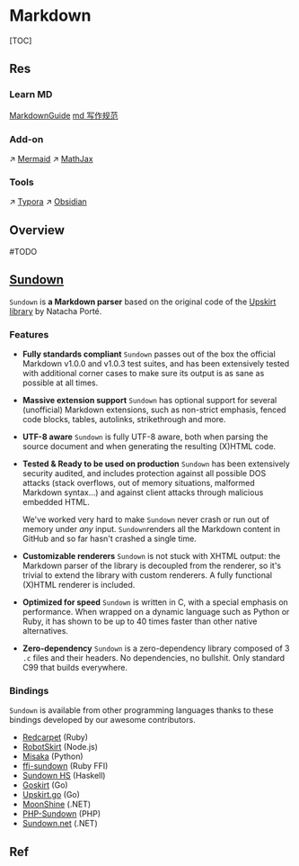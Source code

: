 # Markdown

[TOC]



## Res
### Learn MD
[MarkdownGuide](https://www.markdownguide.org)
[md 写作规范](https://stdrc.cc/style-guides/markdown)


### Add-on
↗ [Mermaid](../🖥️%20FrontEndDev/📌%20Basics/Gadgets/Mermaid.md)
↗ [MathJax](../🖥️%20FrontEndDev/📌%20Basics/Gadgets/MathJax.md)


### Tools
↗ [Typora](../CASE%20Tools/Integrated%20CASE%20Tools/Documentation/Typora.md)
↗ [Obsidian](../../🔑%20CS_Core/🧰%20Tools/🚀%20Productivity/Knowledge%20Management/Obsidian.md)



## Overview
#TODO 

## [Sundown](https://github.com/vmg/sundown)
`Sundown` is **a Markdown parser** based on the original code of the [Upskirt library](http://fossil.instinctive.eu/libupskirt/index) by Natacha Porté.

### Features
- **Fully standards compliant**
  `Sundown` passes out of the box the official Markdown v1.0.0 and v1.0.3 test suites, and has been extensively tested with additional corner cases to make sure its output is as sane as possible at all times.

- **Massive extension support**
  `Sundown` has optional support for several (unofficial) Markdown extensions, such as non-strict emphasis, fenced code blocks, tables, autolinks, strikethrough and more.

- **UTF-8 aware**
  `Sundown` is fully UTF-8 aware, both when parsing the source document and when generating the resulting (X)HTML code.

- **Tested & Ready to be used on production**
  `Sundown` has been extensively security audited, and includes protection against all possible DOS attacks (stack overflows, out of memory situations, malformed Markdown syntax...) and against client attacks through malicious embedded HTML.

  We've worked very hard to make `Sundown` never crash or run out of memory under *any* input. `Sundown`renders all the Markdown content in GitHub and so far hasn't crashed a single time.

- **Customizable renderers**
  `Sundown` is not stuck with XHTML output: the Markdown parser of the library is decoupled from the renderer, so it's trivial to extend the library with custom renderers. A fully functional (X)HTML renderer is included.

- **Optimized for speed**
  `Sundown` is written in C, with a special emphasis on performance. When wrapped on a dynamic language such as Python or Ruby, it has shown to be up to 40 times faster than other native alternatives.

- **Zero-dependency**
  `Sundown` is a zero-dependency library composed of 3 `.c` files and their headers. No dependencies, no bullshit. Only standard C99 that builds everywhere.



### Bindings
`Sundown` is available from other programming languages thanks to these bindings developed by our awesome contributors.

- [Redcarpet](https://github.com/vmg/redcarpet) (Ruby)
- [RobotSkirt](https://github.com/benmills/robotskirt) (Node.js)
- [Misaka](https://github.com/FSX/misaka) (Python)
- [ffi-sundown](https://github.com/postmodern/ffi-sundown) (Ruby FFI)
- [Sundown HS](https://github.com/bitonic/sundown) (Haskell)
- [Goskirt](https://github.com/madari/goskirt) (Go)
- [Upskirt.go](https://github.com/buu700/upskirt.go) (Go)
- [MoonShine](https://github.com/brandonc/moonshine) (.NET)
- [PHP-Sundown](https://github.com/chobie/php-sundown) (PHP)
- [Sundown.net](https://github.com/txdv/sundown.net) (.NET)



## Ref

